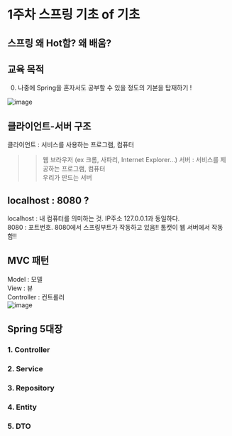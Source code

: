 # 1주차 스프링 기초 of 기초

## 스프링 왜 Hot함? 왜 배움?

## 교육 목적
0. 나중에 Spring을 혼자서도 공부할 수 있을 정도의 기본을 탑재하기 !

![image](https://github.com/fanta4715/2023-fall-spring-bootcamp/assets/112597963/fd29f820-5e60-4696-b604-e5164d59cd96)
## 클라이언트-서버 구조
클라이언트 : 서비스를 사용하는 프로그램, 컴퓨터 <br>
 >> 웹 브라우저 (ex 크롬, 사파리, Internet Explorer...)
서버 : 서비스를 제공하는 프로그램, 컴퓨터 <br>
 >> 우리가 만드는 서버 <br>

## localhost : 8080 ?
localhost : 내 컴퓨터를 의미하는 것. IP주소 127.0.0.1과 동일하다.<br>
8080 : 포트번호. 8080에서 스프링부트가 작동하고 있음!! 톰캣이 웹 서버에서 작동함!! <br>

## MVC 패턴

Model : 모델 <br>
View : 뷰 <br>
Controller : 컨트롤러 <br>
![image](https://github.com/fanta4715/2023-fall-spring-bootcamp/assets/112597963/83943bf0-dfe4-444e-9e39-08e0a5024f67)


## Spring 5대장
### 1. Controller

### 2. Service

### 3. Repository

### 4. Entity

### 5. DTO

